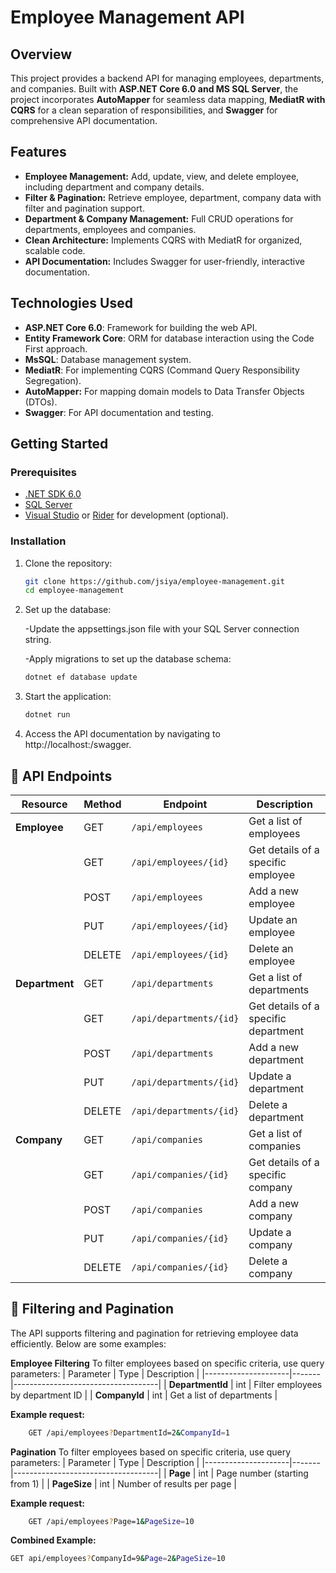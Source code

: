 # Employee Management API

## Overview
This project provides a backend API for managing employees, departments, and companies. Built with **ASP.NET Core 6.0 and MS SQL Server**, the project incorporates **AutoMapper** for seamless data mapping, **MediatR with CQRS** for a clean separation of responsibilities, and **Swagger** for comprehensive API documentation.

## Features
- **Employee Management:** Add, update, view, and delete employee, including department and company details.
- **Filter & Pagination:** Retrieve employee, department, company data with filter and pagination support.
- **Department & Company Management:** Full CRUD operations for departments, employees and companies.
- **Clean Architecture:** Implements CQRS with MediatR for organized, scalable code.
- **API Documentation:** Includes Swagger for user-friendly, interactive documentation.

## Technologies Used
- **ASP.NET Core 6.0**: Framework for building the web API.
- **Entity Framework Core**: ORM for database interaction using the Code First approach.
- **MsSQL**: Database management system.
- **MediatR**: For implementing CQRS (Command Query Responsibility Segregation).
- **AutoMapper:** For mapping domain models to Data Transfer Objects (DTOs).
- **Swagger**: For API documentation and testing.

## Getting Started

### Prerequisites
- [.NET SDK 6.0](https://dotnet.microsoft.com/download/dotnet/6.0)
- [SQL Server](https://www.microsoft.com/en-us/sql-server/sql-server-downloads)
- [Visual Studio](https://visualstudio.microsoft.com/) or [Rider](https://www.jetbrains.com/rider/) for development (optional).

### Installation
1. Clone the repository:
   ```bash
   git clone https://github.com/jsiya/employee-management.git
   cd employee-management
   
2. Set up the database: 

   -Update the appsettings.json file with your SQL Server connection string.

   -Apply migrations to set up the database schema:
   ```bash
   dotnet ef database update
4. Start the application:
   ```bash
   dotnet run
5. Access the API documentation by navigating to http://localhost:<port>/swagger.


## 📌 API Endpoints

| Resource       | Method | Endpoint                   | Description                        |
|----------------|--------|----------------------------|------------------------------------|
| **Employee**   | GET    | `/api/employees`          | Get a list of employees       |
|                | GET    | `/api/employees/{id}`     | Get details of a specific employee |
|                | POST   | `/api/employees`          | Add a new employee                 |
|                | PUT    | `/api/employees/{id}`     | Update an employee                 |
|                | DELETE | `/api/employees/{id}`     | Delete an employee                 |
| **Department** | GET    | `/api/departments`        | Get a list of departments     |
|                | GET    | `/api/departments/{id}`   | Get details of a specific department |
|                | POST   | `/api/departments`        | Add a new department               |
|                | PUT    | `/api/departments/{id}`   | Update a department                |
|                | DELETE | `/api/departments/{id}`   | Delete a department                |
| **Company**    | GET    | `/api/companies`          | Get a list of companies       |
|                | GET    | `/api/companies/{id}`     | Get details of a specific company  |
|                | POST   | `/api/companies`          | Add a new company                  |
|                | PUT    | `/api/companies/{id}`     | Update a company                   |
|                | DELETE | `/api/companies/{id}`     | Delete a company                   |

## 📌 Filtering and Pagination
The API supports filtering and pagination for retrieving employee data efficiently. Below are some examples:

**Employee Filtering**
To filter employees based on specific criteria, use query parameters:
| Parameter           | Type | Description                        |
|---------------------|-------|------------------------------------|
| **DepartmentId**    | int    | Filter employees by department ID      |
| **CompanyId**       | int    | Get a list of departments     |

**Example request:**
```bash
    GET /api/employees?DepartmentId=2&CompanyId=1
```

**Pagination**
To filter employees based on specific criteria, use query parameters:
| Parameter           | Type | Description                        |
|---------------------|-------|------------------------------------|
| **Page**    | int    | Page number (starting from 1)     |
| **PageSize**       | int    | Number of results per page     |

**Example request:**
```bash
    GET /api/employees?Page=1&PageSize=10
```

**Combined Example:**
```bash
GET api/employees?CompanyId=9&Page=2&PageSize=10
